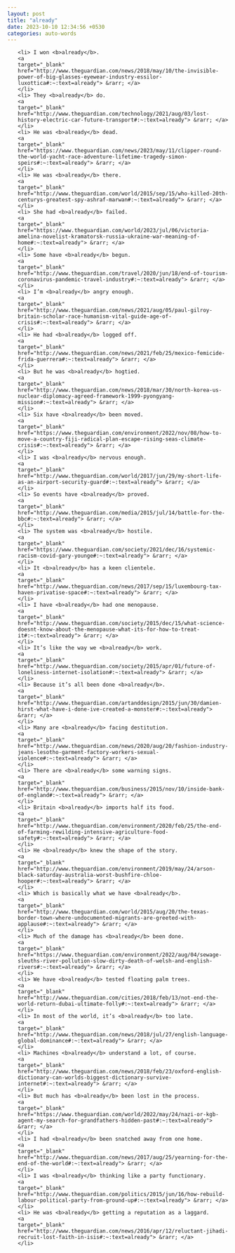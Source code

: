 ```yaml
---
layout: post
title: "already"
date: 2023-10-10 12:34:56 +0530
categories: auto-words
---
```

<ol>

    <li> I won <b>already</b>.
    <a 
    target="_blank" 
    href="http://www.theguardian.com/news/2018/may/10/the-invisible-power-of-big-glasses-eyewear-industry-essilor-luxottica#:~:text=already"> &rarr; </a>
    </li>
    <li> They <b>already</b> do.
    <a 
    target="_blank" 
    href="http://www.theguardian.com/technology/2021/aug/03/lost-history-electric-car-future-transport#:~:text=already"> &rarr; </a>
    </li>
    <li> He was <b>already</b> dead.
    <a 
    target="_blank" 
    href="https://www.theguardian.com/news/2023/may/11/clipper-round-the-world-yacht-race-adventure-lifetime-tragedy-simon-speirs#:~:text=already"> &rarr; </a>
    </li>
    <li> He was <b>already</b> there.
    <a 
    target="_blank" 
    href="http://www.theguardian.com/world/2015/sep/15/who-killed-20th-centurys-greatest-spy-ashraf-marwan#:~:text=already"> &rarr; </a>
    </li>
    <li> She had <b>already</b> failed.
    <a 
    target="_blank" 
    href="https://www.theguardian.com/world/2023/jul/06/victoria-amelina-novelist-kramatorsk-russia-ukraine-war-meaning-of-home#:~:text=already"> &rarr; </a>
    </li>
    <li> Some have <b>already</b> begun.
    <a 
    target="_blank" 
    href="http://www.theguardian.com/travel/2020/jun/18/end-of-tourism-coronavirus-pandemic-travel-industry#:~:text=already"> &rarr; </a>
    </li>
    <li> I’m <b>already</b> angry enough.
    <a 
    target="_blank" 
    href="http://www.theguardian.com/news/2021/aug/05/paul-gilroy-britain-scholar-race-humanism-vital-guide-age-of-crisis#:~:text=already"> &rarr; </a>
    </li>
    <li> He had <b>already</b> logged off.
    <a 
    target="_blank" 
    href="http://www.theguardian.com/news/2021/feb/25/mexico-femicide-frida-guerrera#:~:text=already"> &rarr; </a>
    </li>
    <li> But he was <b>already</b> hogtied.
    <a 
    target="_blank" 
    href="http://www.theguardian.com/news/2018/mar/30/north-korea-us-nuclear-diplomacy-agreed-framework-1999-pyongyang-mission#:~:text=already"> &rarr; </a>
    </li>
    <li> Six have <b>already</b> been moved.
    <a 
    target="_blank" 
    href="https://www.theguardian.com/environment/2022/nov/08/how-to-move-a-country-fiji-radical-plan-escape-rising-seas-climate-crisis#:~:text=already"> &rarr; </a>
    </li>
    <li> I was <b>already</b> nervous enough.
    <a 
    target="_blank" 
    href="http://www.theguardian.com/world/2017/jun/29/my-short-life-as-an-airport-security-guard#:~:text=already"> &rarr; </a>
    </li>
    <li> So events have <b>already</b> proved.
    <a 
    target="_blank" 
    href="http://www.theguardian.com/media/2015/jul/14/battle-for-the-bbc#:~:text=already"> &rarr; </a>
    </li>
    <li> The system was <b>already</b> hostile.
    <a 
    target="_blank" 
    href="https://www.theguardian.com/society/2021/dec/16/systemic-racism-covid-gary-younge#:~:text=already"> &rarr; </a>
    </li>
    <li> It <b>already</b> has a keen clientele.
    <a 
    target="_blank" 
    href="http://www.theguardian.com/news/2017/sep/15/luxembourg-tax-haven-privatise-space#:~:text=already"> &rarr; </a>
    </li>
    <li> I have <b>already</b> had one menopause.
    <a 
    target="_blank" 
    href="http://www.theguardian.com/society/2015/dec/15/what-science-doesnt-know-about-the-menopause-what-its-for-how-to-treat-it#:~:text=already"> &rarr; </a>
    </li>
    <li> It’s like the way we <b>already</b> work.
    <a 
    target="_blank" 
    href="http://www.theguardian.com/society/2015/apr/01/future-of-loneliness-internet-isolation#:~:text=already"> &rarr; </a>
    </li>
    <li> Because it’s all been done <b>already</b>.
    <a 
    target="_blank" 
    href="http://www.theguardian.com/artanddesign/2015/jun/30/damien-hirst-what-have-i-done-ive-created-a-monster#:~:text=already"> &rarr; </a>
    </li>
    <li> Many are <b>already</b> facing destitution.
    <a 
    target="_blank" 
    href="http://www.theguardian.com/news/2020/aug/20/fashion-industry-jeans-lesotho-garment-factory-workers-sexual-violence#:~:text=already"> &rarr; </a>
    </li>
    <li> There are <b>already</b> some warning signs.
    <a 
    target="_blank" 
    href="http://www.theguardian.com/business/2015/nov/10/inside-bank-of-england#:~:text=already"> &rarr; </a>
    </li>
    <li> Britain <b>already</b> imports half its food.
    <a 
    target="_blank" 
    href="http://www.theguardian.com/environment/2020/feb/25/the-end-of-farming-rewilding-intensive-agriculture-food-safety#:~:text=already"> &rarr; </a>
    </li>
    <li> He <b>already</b> knew the shape of the story.
    <a 
    target="_blank" 
    href="http://www.theguardian.com/environment/2019/may/24/arson-black-saturday-australia-worst-bushfire-chloe-hooper#:~:text=already"> &rarr; </a>
    </li>
    <li> Which is basically what we have <b>already</b>.
    <a 
    target="_blank" 
    href="http://www.theguardian.com/world/2015/aug/20/the-texas-border-town-where-undocumented-migrants-are-greeted-with-applause#:~:text=already"> &rarr; </a>
    </li>
    <li> Much of the damage has <b>already</b> been done.
    <a 
    target="_blank" 
    href="https://www.theguardian.com/environment/2022/aug/04/sewage-sleuths-river-pollution-slow-dirty-death-of-welsh-and-english-rivers#:~:text=already"> &rarr; </a>
    </li>
    <li> We have <b>already</b> tested floating palm trees.
    <a 
    target="_blank" 
    href="http://www.theguardian.com/cities/2018/feb/13/not-end-the-world-return-dubai-ultimate-folly#:~:text=already"> &rarr; </a>
    </li>
    <li> In most of the world, it’s <b>already</b> too late.
    <a 
    target="_blank" 
    href="http://www.theguardian.com/news/2018/jul/27/english-language-global-dominance#:~:text=already"> &rarr; </a>
    </li>
    <li> Machines <b>already</b> understand a lot, of course.
    <a 
    target="_blank" 
    href="http://www.theguardian.com/news/2018/feb/23/oxford-english-dictionary-can-worlds-biggest-dictionary-survive-internet#:~:text=already"> &rarr; </a>
    </li>
    <li> But much has <b>already</b> been lost in the process.
    <a 
    target="_blank" 
    href="https://www.theguardian.com/world/2022/may/24/nazi-or-kgb-agent-my-search-for-grandfathers-hidden-past#:~:text=already"> &rarr; </a>
    </li>
    <li> I had <b>already</b> been snatched away from one home.
    <a 
    target="_blank" 
    href="http://www.theguardian.com/news/2017/aug/25/yearning-for-the-end-of-the-world#:~:text=already"> &rarr; </a>
    </li>
    <li> I was <b>already</b> thinking like a party functionary.
    <a 
    target="_blank" 
    href="http://www.theguardian.com/politics/2015/jun/16/how-rebuild-labour-political-party-from-ground-up#:~:text=already"> &rarr; </a>
    </li>
    <li> He was <b>already</b> getting a reputation as a laggard.
    <a 
    target="_blank" 
    href="http://www.theguardian.com/news/2016/apr/12/reluctant-jihadi-recruit-lost-faith-in-isis#:~:text=already"> &rarr; </a>
    </li>
